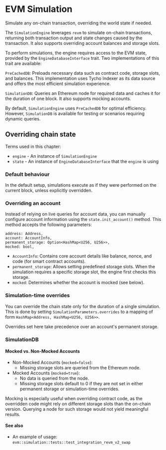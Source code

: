 # EVM Simulation

Simulate any on-chain transaction, overriding the world state if needed.

The `SimulationEngine` leverages `revm` to simulate on-chain transactions, returning both transaction output and state
changes caused by the transaction. It also supports overriding account balances and storage slots.

To perform simulations, the engine requires access to the EVM state, provided by the `EngineDatabaseInterface` trait.
Two
implementations of this trait are available:

`PreCachedDB`: Preloads necessary data such as contract code, storage slots, and balances. This implementation uses
Tycho
Indexer as its data source and offers the most efficient simulation experience.

`SimulationDB`: Queries an Ethereum node for required data and caches it for the duration of one block. It also supports
mocking accounts.

By default, `SimulationEngine` uses `PreCachedDB` for optimal efficiency. However, `SimulationDB` is available for
testing or
scenarios requiring dynamic queries.

## Overriding chain state

Terms used in this chapter:

- `engine` - An instance of `SimulationEngine`
- `state` - An instance of `EngineDatabaseInterface` that the `engine` is using

### Default behaviour

In the default setup, simulations execute as if they were performed on the current block, unless explicitly overridden.

### Overriding an account

Instead of relying on live queries for account data, you can manually configure account information using
the `state.init_account()` method. This method accepts the following parameters:

```
address: Address,
account: AccountInfo,
permanent_storage: Option<HashMap<U256, U256>>,
mocked: bool,
```

- `AccountInfo`: Contains core account details like balance, nonce, and code (for smart contract accounts).
- `permanent_storage`: Allows setting predefined storage slots. When the simulation requires a specific storage slot,
  the engine first checks this storage.
- `mocked`: Determines whether the account is mocked (see below).

### Simulation-time overrides

You can override the chain state only for the duration of a single simulation. This is done by
setting `SimulationParameters.overrides` to a mapping of form `HashMap<Address, HashMap<U256, U256>>`.

Overrides set here take precedence over an account's permanent storage.

### SimulationDB

#### Mocked vs. Non-Mocked Accounts

- Non-Mocked Accounts (`mocked=false`):
    - Missing storage slots are queried from the Ethereum node.
- Mocked Accounts (`mocked=true`):
    - No data is queried from the node.
    - Missing storage slots default to 0 if they are not set in either permanent storage or simulation-time overrides.

Mocking is especially useful when overriding contract code, as the overridden code might rely on different storage slots
than the on-chain version. Querying a node for such storage would not yield meaningful results.

#### See also

- An example of usage: `evm::simulation::tests::test_integration_revm_v2_swap`